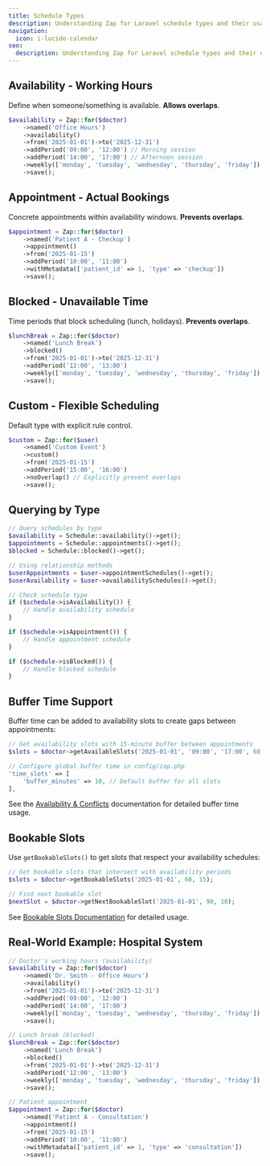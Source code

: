 ```yaml
---
title: Schedule Types
description: Understanding Zap for Laravel schedule types and their usage.
navigation:
  icon: i-lucide-calendar
seo:
  description: Understanding Zap for Laravel schedule types and their usage.
---
```


## Availability - Working Hours

Define when someone/something is available. **Allows overlaps**.

```php
$availability = Zap::for($doctor)
    ->named('Office Hours')
    ->availability()
    ->from('2025-01-01')->to('2025-12-31')
    ->addPeriod('09:00', '12:00') // Morning session
    ->addPeriod('14:00', '17:00') // Afternoon session
    ->weekly(['monday', 'tuesday', 'wednesday', 'thursday', 'friday'])
    ->save();
```

## Appointment - Actual Bookings

Concrete appointments within availability windows. **Prevents overlaps**.

```php
$appointment = Zap::for($doctor)
    ->named('Patient A - Checkup')
    ->appointment()
    ->from('2025-01-15')
    ->addPeriod('10:00', '11:00')
    ->withMetadata(['patient_id' => 1, 'type' => 'checkup'])
    ->save();
```

## Blocked - Unavailable Time

Time periods that block scheduling (lunch, holidays). **Prevents overlaps**.

```php
$lunchBreak = Zap::for($doctor)
    ->named('Lunch Break')
    ->blocked()
    ->from('2025-01-01')->to('2025-12-31')
    ->addPeriod('12:00', '13:00')
    ->weekly(['monday', 'tuesday', 'wednesday', 'thursday', 'friday'])
    ->save();
```

## Custom - Flexible Scheduling

Default type with explicit rule control.

```php
$custom = Zap::for($user)
    ->named('Custom Event')
    ->custom()
    ->from('2025-01-15')
    ->addPeriod('15:00', '16:00')
    ->noOverlap() // Explicitly prevent overlaps
    ->save();
```

## Querying by Type

```php
// Query schedules by type
$availability = Schedule::availability()->get();
$appointments = Schedule::appointments()->get();
$blocked = Schedule::blocked()->get();

// Using relationship methods
$userAppointments = $user->appointmentSchedules()->get();
$userAvailability = $user->availabilitySchedules()->get();

// Check schedule type
if ($schedule->isAvailability()) {
    // Handle availability schedule
}

if ($schedule->isAppointment()) {
    // Handle appointment schedule
}

if ($schedule->isBlocked()) {
    // Handle blocked schedule
}
```

## Buffer Time Support

Buffer time can be added to availability slots to create gaps between appointments:

```php
// Get availability slots with 15-minute buffer between appointments
$slots = $doctor->getAvailableSlots('2025-01-01', '09:00', '17:00', 60, 15);

// Configure global buffer time in config/zap.php
'time_slots' => [
    'buffer_minutes' => 10, // Default buffer for all slots
],
```

See the [Availability & Conflicts](availability-and-conflicts.md) documentation for detailed buffer time usage.

## Bookable Slots

Use `getBookableSlots()` to get slots that respect your availability schedules:

```php
// Get bookable slots that intersect with availability periods
$slots = $doctor->getBookableSlots('2025-01-01', 60, 15);

// Find next bookable slot
$nextSlot = $doctor->getNextBookableSlot('2025-01-01', 90, 10);
```

See [Bookable Slots Documentation](bookable-slots.md) for detailed usage.

## Real-World Example: Hospital System

```php
// Doctor's working hours (availability)
$availability = Zap::for($doctor)
    ->named('Dr. Smith - Office Hours')
    ->availability()
    ->from('2025-01-01')->to('2025-12-31')
    ->addPeriod('09:00', '12:00')
    ->addPeriod('14:00', '17:00')
    ->weekly(['monday', 'tuesday', 'wednesday', 'thursday', 'friday'])
    ->save();

// Lunch break (blocked)
$lunchBreak = Zap::for($doctor)
    ->named('Lunch Break')
    ->blocked()
    ->from('2025-01-01')->to('2025-12-31')
    ->addPeriod('12:00', '13:00')
    ->weekly(['monday', 'tuesday', 'wednesday', 'thursday', 'friday'])
    ->save();

// Patient appointment
$appointment = Zap::for($doctor)
    ->named('Patient A - Consultation')
    ->appointment()
    ->from('2025-01-15')
    ->addPeriod('10:00', '11:00')
    ->withMetadata(['patient_id' => 1, 'type' => 'consultation'])
    ->save();
```
